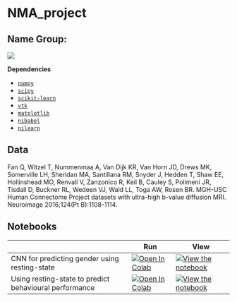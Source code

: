 # NMA_project

## Name Group: 

<img src=“https://github.com/Davi1990/NMA_project/blob/master/Logo.png”>


**Dependencies**   

* [`numpy`](https://numpy.org/)
* [`scipy`](https://scipy.org/scipylib/index.html)
* [`scikit-learn`](https://scikit-learn.org/stable/)
* [`vtk`](https://vtk.org/)
* [`matplotlib`](https://matplotlib.org/)
* [`nibabel`](https://nipy.org/nibabel/index.html)
* [`nilearn`](https://nilearn.github.io/)

## Data   
Fan Q, Witzel T, Nummenmaa A, Van Dijk KR, Van Horn JD, Drews MK, Somerville LH, Sheridan MA, Santillana RM, Snyder J, Hedden T, Shaw EE, Hollinshead MO, Renvall V, Zanzonico R, Keil B, Cauley S, Polimeni JR, Tisdall D, Buckner RL, Wedeen VJ, Wald LL, Toga AW, Rosen BR. MGH-USC Human Connectome Project datasets with ultra-high b-value diffusion MRI. Neuroimage 2016;124(Pt B):1108-1114.
  

## Notebooks

|   | Run | View |
| - | --- | ---- |
| CNN for predicting gender using resting-state | [![Open In Colab](https://colab.research.google.com/assets/colab-badge.svg)](https://colab.research.google.com/github/Davi1990/NMA_project/blob/master/cnn.ipynb) | [![View the notebook](https://img.shields.io/badge/render-nbviewer-orange.svg)](https://nbviewer.jupyter.org/github/Davi1990/NMA_project/blob/master/cnn.ipynb?flush_cache=true) |
| Using resting-state to predict behavioural performance | [![Open In Colab](https://colab.research.google.com/assets/colab-badge.svg)](https://colab.research.google.com/github/Davi1990/NMA_project/blob/master/cpm.ipynb) | [![View the notebook](https://img.shields.io/badge/render-nbviewer-orange.svg)](https://nbviewer.jupyter.org/github/Davi1990/NMA_project/blob/master/cpm.ipynb?flush_cache=true) |
